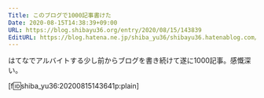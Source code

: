 ```yaml
---
Title: このブログで1000記事書けた
Date: 2020-08-15T14:38:39+09:00
URL: https://blog.shibayu36.org/entry/2020/08/15/143839
EditURL: https://blog.hatena.ne.jp/shiba_yu36/shibayu36.hatenablog.com/atom/entry/26006613614643064
---
```


はてなでアルバイトする少し前からブログを書き続けて遂に1000記事。感慨深い。

[f:id:shiba_yu36:20200815143641p:plain]


